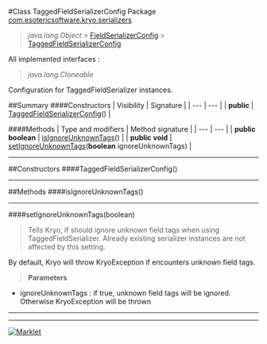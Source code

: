 #Class TaggedFieldSerializerConfig
Package [com.esotericsoftware.kryo.serializers](README.md)<br>

> *java.lang.Object* > [FieldSerializerConfig](FieldSerializerConfig.md) > [TaggedFieldSerializerConfig](TaggedFieldSerializerConfig.md)

All implemented interfaces :
> *java.lang.Cloneable*

Configuration for TaggedFieldSerializer instances.


##Summary
####Constructors
| Visibility | Signature |
| --- | --- |
| **public** | [TaggedFieldSerializerConfig](#taggedfieldserializerconfig)() |

####Methods
| Type and modifiers | Method signature |
| --- | --- |
| **public** **boolean** | [isIgnoreUnknownTags](#isignoreunknowntags)() |
| **public** **void** | [setIgnoreUnknownTags](#setignoreunknowntagsboolean)(**boolean** ignoreUnknownTags) |

---


##Constructors
####TaggedFieldSerializerConfig()
> 


---


##Methods
####isIgnoreUnknownTags()
> 


---

####setIgnoreUnknownTags(boolean)
> Tells Kryo, if should ignore unknown field tags when using TaggedFieldSerializer. Already existing serializer instances are
 not affected by this setting.

 
 By default, Kryo will throw KryoException if encounters unknown field tags.
 

> **Parameters**
* ignoreUnknownTags : if true, unknown field tags will be ignored. Otherwise KryoException will be thrown


---

---

[![Marklet](https://img.shields.io/badge/Generated%20by-Marklet-green.svg)](https://github.com/Faylixe/marklet)